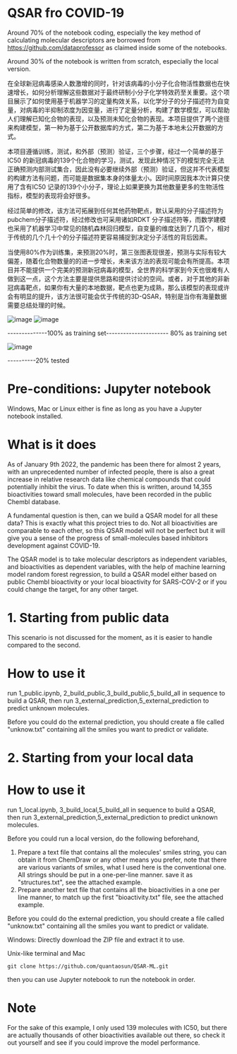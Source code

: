 # QSAR fro COVID-19
Around 70% of the notebook coding, especially the key method of calculating molecular descriptors are borrowed from https://github.com/dataprofessor as claimed inside some of the notebooks.

Around 30% of the notebook is written from scratch, especially the local version.

在全球新冠病毒感染人数激增的同时，针对该病毒的小分子化合物活性数据也在快速增长，如何分析理解这些数据对于最终研制小分子化学特效药至关重要。这个项目展示了如何使用基于机器学习的定量构效关系，以化学分子的分子描述符为自变量，对病毒的半抑制浓度为因变量，进行了定量分析，构建了数学模型，可以帮助人们理解已知化合物的表现，以及预测未知化合物的表现。本项目提供了两个途径来构建模型，第一种为基于公开数据库的方式，第二为基于本地未公开数据的方式。

本项目遵循训练，测试，和外部（预测）验证，三个步骤，经过一个简单的基于IC50 的新冠病毒的139个化合物的学习，测试，发现此种情况下的模型完全无法正确预测内部测试集合，因此没有必要继续外部（预测）验证，但这并不代表模型的构建方法有问题，而可能是数据集本身的体量太小。因时间原因我本次计算只使用了含有IC50 记录的139个小分子，理论上如果更换为其他数量更多的生物活性指标，模型的表现将会好很多。

经过简单的修改，该方法可拓展到任何其他药物靶点，默认采用的分子描述符为pubchem分子描述符，经过修改也可采用诸如RDKT 分子描述符等，而数学建模也采用了机器学习中常见的随机森林回归模型，自变量的维度达到了几百个，相对于传统的几个几十个的分子描述符更容易捕捉到决定分子活性的背后因素。

当使用80%作为训练集，来预测20%时，第三张图表现很差，预测与实际有较大偏差，随着化合物数量的的进一步增长，未来该方法的表现可能会有所提高。本项目并不能提供一个完美的预测新冠病毒的模型，全世界的科学家到今天也很难有人做到这一点，这个方法主要是提供思路和提供讨论的空间。或者，对于其他的非新冠病毒靶点，如果你有大量的本地数据，靶点也更为成熟，那么该模型的表现或许会有明显的提升，该方法很可能会优于传统的3D-QSAR，特别是当你有海量数据需要总结处理的时候。

![image](https://user-images.githubusercontent.com/75652473/148683133-8342aa53-e92b-4fc2-bb56-8d1a5ef02eac.png)
![image](https://user-images.githubusercontent.com/75652473/148683515-e270c7b4-61b7-48f7-88fa-2d2080edb611.png)


--------------100% as training set---------------------- 80% as training set

![image](https://user-images.githubusercontent.com/75652473/148683138-cafaf08c-de90-4930-9d64-45b329345e52.png)

----------20% tested


# Pre-conditions: Jupyter notebook
Windows, Mac or Linux either is fine as long as you have a Jupyter notebook installed.
# What is it does
As of January 9th 2022, the pandemic has been there for almost 2 years, with an unprecedented number of infected people, there is also a great increase in relative research data like chemical compounds that could potentially inhibit the virus. To date when this is written, around 14,355 bioactivities toward small molecules, have been recorded in the public Chembl database.

A fundamental question is then, can we build a QSAR model for all these data? This is exactly what this project tries to do. Not all bioactivities are comparable to each other, so this QSAR model will not be perfect but it will give you a sense of the progress of small-molecules based inhibitors development against COVID-19.

The QSAR model is to take molecular descriptors as independent variables,  and bioactivities as dependent variables, with the help of machine learning model random forest regression, to build a QSAR model either based on public Chembl bioactivity or your local bioactivity for SARS-COV-2 or if you could change the target, for any other target.

# 1. Starting from public data
This scenario is not discussed for the moment, as it is easier to handle compared to the second.
# How to use it
run 1_public.ipynb, 2_build_public,3_build_public,5_build_all in sequence to build a QSAR, then run 3_external_prediction,5_external_prediction to predict unknown molecules.

Before you could do the external prediction, you should create a file called "unknow.txt" containing all the smiles you want to predict or validate.

# 2. Starting from your local data
# How to use it
run 1_local.ipynb, 3_build_local,5_build_all in sequence to build a QSAR, then run 3_external_prediction,5_external_prediction to predict unknown molecules.

Before you could run a local version, do the following beforehand,

1. Prepare a text file that contains all the molecules' smiles string, you can obtain it from ChemDraw or any other means you prefer, note that there are various variants of smiles, what I used here is the conventional one. All strings should be put in a one-per-line manner. save it as "structures.txt", see the attached example.
2. Prepare another text file that contains all the bioactivities in a one per line manner, to match up the first "bioactivity.txt" file, see the attached example.

Before you could do the external prediction, you should create a file called "unknow.txt" containing all the smiles you want to predict or validate.

Windows: Directly download the ZIP file and extract it to use.

Unix-like terminal and Mac
```
git clone https://github.com/quantaosun/QSAR-ML.git
```
then you can use Jupyter notebook to run the notebook in order.
# Note
For the sake of this example, I only used 139 molecules with IC50, but there are actually thousands of other bioactivities available out there, so check it out yourself and see if you could improve the model performance.
